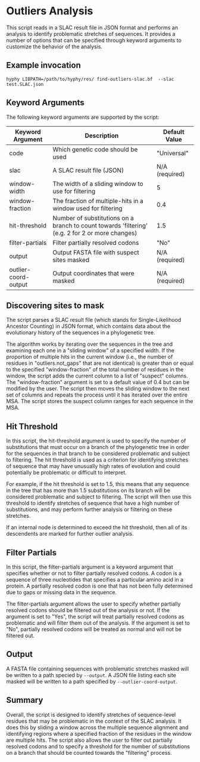 # Outliers Analysis

This script reads in a SLAC result file in JSON format and performs an analysis to identify problematic stretches of sequences. It provides a number of options that can be specified through keyword arguments to customize the behavior of the analysis.

## Example invocation 
`hyphy LIBPATH=/path/to/hyphy/res/ find-outliers-slac.bf  --slac test.SLAC.json`

## Keyword Arguments

The following keyword arguments are supported by the script:

| Keyword Argument |	Description	| Default Value |
| ---------------- | ------------ | ------------- |
| code | 	Which genetic code should be used	| "Universal"
| slac |	A SLAC result file (JSON) |	N/A (required)
| window-width | The width of a sliding window to use for filtering |	5 |
| window-fraction	| The fraction of multiple-hits in a window used for filtering	| 0.4 |
| hit-threshold	| Number of substitutions on a branch to count towards 'filtering' (e.g. 2 for 2 or more changes) |	1.5
| filter-partials	| Filter partially resolved codons | 	"No"
| output |	Output FASTA file with suspect sites masked |	N/A (required)
| outlier-coord-output |	Output coordinates that were masked |	N/A (required)


## Discovering sites to mask

The script parses a SLAC result file (which stands for Single-Likelihood Ancestor Counting) in JSON format, which contains data about the evolutionary history of the sequences in a phylogenetic tree. 

The algorithm works by iterating over the sequences in the tree and examining each one in a "sliding window" of a specified width. If the proportion of multiple hits in the current window (i.e., the number of residues in "outliers.not_gaps" that are not identical) is greater than or equal to the specified "window-fraction" of the total number of residues in the window, the script adds the current column to a list of "suspect" columns. The "window-fraction" argument is set to a default value of 0.4 but can be modified by the user. The script then moves the sliding window to the next set of columns and repeats the process until it has iterated over the entire MSA. The script stores the suspect column ranges for each sequence in the MSA. 

## Hit Threshold
In this script, the hit-threshold argument is used to specify the number of substitutions that must occur on a branch of the phylogenetic tree in order for the sequences in that branch to be considered problematic and subject to filtering. The hit threshold is used as a criterion for identifying stretches of sequence that may have unusually high rates of evolution and could potentially be problematic or difficult to interpret.

For example, if the hit threshold is set to 1.5, this means that any sequence in the tree that has more than 1.5 substitutions on its branch will be considered problematic and subject to filtering. The script will then use this threshold to identify stretches of sequence that have a high number of substitutions, and may perform further analysis or filtering on these stretches.

If an internal node is determined to exceed the hit threshold, then all of its descendents are marked for further outlier analysis.

## Filter Partials

In this script, the filter-partials argument is a keyword argument that specifies whether or not to filter partially resolved codons. A codon is a sequence of three nucleotides that specifies a particular amino acid in a protein. A partially resolved codon is one that has not been fully determined due to gaps or missing data in the sequence.

The filter-partials argument allows the user to specify whether partially resolved codons should be filtered out of the analysis or not. If the argument is set to "Yes", the script will treat partially resolved codons as problematic and will filter them out of the analysis. If the argument is set to "No", partially resolved codons will be treated as normal and will not be filtered out.

## Output
A FASTA file containing sequences with problematic stretches masked will be written to a path specied by `--output`. 
A JSON file listing each site masked will be written to a path specified by `--outlier-coord-output`.

## Summary
Overall, the script is designed to identify stretches of sequence-level residues that may be problematic in the context of the SLAC analysis. It does this by sliding a window across the multiple sequence alignment and identifying regions where a specified fraction of the residues in the window are multiple hits. The script also allows the user to filter out partially resolved codons and to specify a threshold for the number of substitutions on a branch that should be counted towards the "filtering" process.
